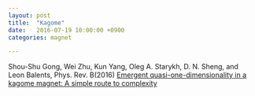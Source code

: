 ```yaml
---
layout: post
title:  "Kagome"
date:   2016-07-19 10:00:00 +0900
categories: magnet

---
```


Shou-Shu Gong, Wei Zhu, Kun Yang, Oleg A. Starykh, D. N. Sheng, and Leon Balents, Phys. Rev. B(2016)
[Emergent quasi-one-dimensionality in a kagome magnet: A simple route to complexity](http://journals.aps.org/prb/accepted/5f070Kc3E6d1a90031542d71e61c06e9fd0effead)